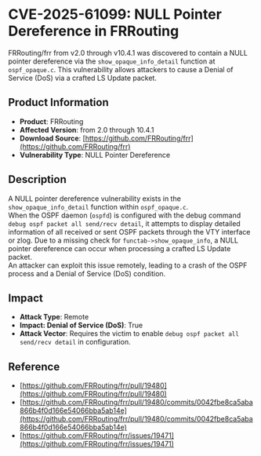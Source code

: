 # CVE-2025-61099: NULL Pointer Dereference in FRRouting

FRRouting/frr from v2.0 through v10.4.1 was discovered to contain a NULL pointer dereference via the `show_opaque_info_detail` function at `ospf_opaque.c`. This vulnerability allows attackers to cause a Denial of Service (DoS) via a crafted LS Update packet.

## Product Information
- **Product**: FRRouting  
- **Affected Version**: from 2.0 through 10.4.1  
- **Download Source**: [https://github.com/FRRouting/frr](https://github.com/FRRouting/frr)  
- **Vulnerability Type**: NULL Pointer Dereference  

## Description
A NULL pointer dereference vulnerability exists in the `show_opaque_info_detail` function within `ospf_opaque.c`.  
When the OSPF daemon (`ospfd`) is configured with the debug command `debug ospf packet all send/recv detail`, it attempts to display detailed information of all received or sent OSPF packets through the VTY interface or zlog. Due to a missing check for `functab->show_opaque_info`, a NULL pointer dereference can occur when processing a crafted LS Update packet.  
An attacker can exploit this issue remotely, leading to a crash of the OSPF process and a Denial of Service (DoS) condition.

## Impact
- **Attack Type**: Remote  
- **Impact: Denial of Service (DoS)**: True  
- **Attack Vector**: Requires the victim to enable `debug ospf packet all send/recv detail` in configuration.  

## Reference
- [https://github.com/FRRouting/frr/pull/19480](https://github.com/FRRouting/frr/pull/19480)
- [https://github.com/FRRouting/frr/pull/19480/commits/0042fbe8ca5aba866b4f0d166e54066bba5ab14e](https://github.com/FRRouting/frr/pull/19480/commits/0042fbe8ca5aba866b4f0d166e54066bba5ab14e)
- [https://github.com/FRRouting/frr/issues/19471](https://github.com/FRRouting/frr/issues/19471)
